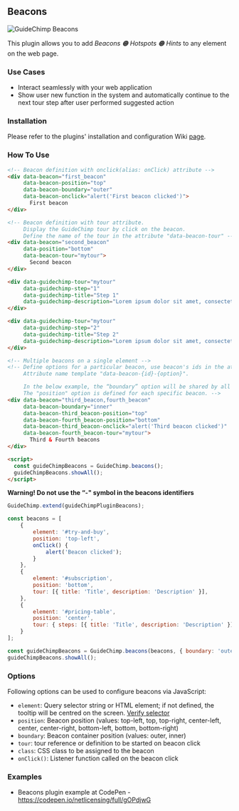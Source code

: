 ## Beacons

<img src="https://github.com/Labs64/GuideChimp/blob/master/plugins/beacons/guidechimp-beacons.gif" alt="GuideChimp Beacons"/>

This plugin allows you to add *Beacons 🟠 Hotspots 🟠 Hints* to any element on the web page.

### Use Cases

- Interact seamlessly with your web application
- Show user new function in the system and automatically continue to the next tour step after user performed suggested action

### Installation

Please refer to the plugins' installation and configuration Wiki [page](https://github.com/Labs64/GuideChimp/wiki/Configure#plugins).

### How To Use

```html
<!-- Beacon definition with onclick(alias: onClick) attribute -->
<div data-beacon="first_beacon"
     data-beacon-position="top"
     data-beacon-boundary="outer"
     data-beacon-onclick="alert('First beacon clicked')">
       First beacon
</div>

<!-- Beacon definition with tour attribute.
     Display the GuideChimp tour by click on the beacon.
     Define the name of the tour in the attribute "data-beacon-tour" -->
<div data-beacon="second_beacon"
     data-position="bottom"
     data-beacon-tour="mytour">
       Second beacon
</div>

<div data-guidechimp-tour="mytour"
     data-guidechimp-step="1"
     data-guidechimp-title="Step 1"
     data-guidechimp-description="Lorem ipsum dolor sit amet, consectetur adipiscing elit.">
</div>

<div data-guidechimp-tour="mytour"
     data-guidechimp-step="2"
     data-guidechimp-title="Step 2"
     data-guidechimp-description="Lorem ipsum dolor sit amet, consectetur adipiscing elit.">
</div>

<!-- Multiple beacons on a single element -->
<!-- Define options for a particular beacon, use beacon's ids in the attribute names.
     Attribute name template "data-beacon-{id}-{option}".

     In the below example, the “boundary” option will be shared by all definitions of beacons
     The "position" option is defined for each specific beacon. -->
<div data-beacon="third_beacon,fourth_beacon"
     data-beacon-boundary="inner"
     data-beacon-third_beacon-position="top"
     data-beacon-fourth_beacon-position="bottom"
     data-beacon-third_beacon-onclick="alert('Third beacon clicked')"
     data-beacon-fourth_beacon-tour="mytour">
       Third & Fourth beacons
</div>

<script>
  const guideChimpBeacons = GuideChimp.beacons();
  guideChimpBeacons.showAll();
</script>
```
**Warning! Do not use the “-" symbol in the beacons identifiers**

```javascript
GuideChimp.extend(guideChimpPluginBeacons);

const beacons = [
    {
        element: '#try-and-buy',
        position: 'top-left',
        onClick() {
            alert('Beacon clicked');
        }
    },
    {
        element: '#subscription',
        position: 'bottom',
        tour: [{ title: 'Title', description: 'Description' }],
    },
    {
        element: '#pricing-table',
        position: 'center',
        tour: { steps: [{ title: 'Title', description: 'Description' }], options: { position: 'left' } },
    }
];

const guideChimpBeacons = GuideChimp.beacons(beacons, { boundary: 'outer' });
guideChimpBeacons.showAll();
```

### Options

Following options can be used to configure beacons via JavaScript:

* `element`: Query selector string or HTML element; if not defined, the tooltip will be centred on the screen. [Verify selector](https://gist.github.com/r-brown/e0d4fde1e14e792b4ec155b0f6f06e7a)
* `position`: Beacon position (values: top-left, top, top-right, center-left, center, center-right, bottom-left, bottom, bottom-right)
* `boundary`: Beacon container position (values: outer, inner)
* `tour`: tour reference or definition to be started on beacon click
* `class`: CSS class to be assigned to the beacon
* `onClick()`: Listener function called on the beacon click

### Examples

* Beacons plugin example at CodePen - https://codepen.io/netlicensing/full/gOPdjwG
